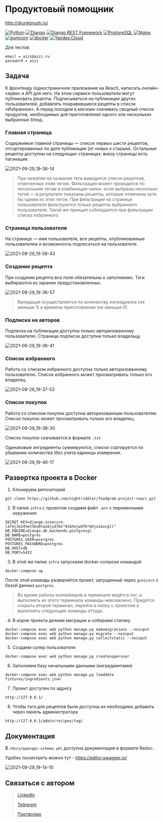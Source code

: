 # Продуктовый помощник

http://drunkbrush.ru/

[![Python](https://img.shields.io/badge/-Python-464646?style=flat-square&logo=Python)](https://www.python.org/)
[![Django](https://img.shields.io/badge/-Django-464646?style=flat-square&logo=Django)](https://www.djangoproject.com/)
[![Django REST Framework](https://img.shields.io/badge/-Django%20REST%20Framework-464646?style=flat-square&logo=Django%20REST%20Framework)](https://www.django-rest-framework.org/)
[![PostgreSQL](https://img.shields.io/badge/-PostgreSQL-464646?style=flat-square&logo=PostgreSQL)](https://www.postgresql.org/)
[![Nginx](https://img.shields.io/badge/-NGINX-464646?style=flat-square&logo=NGINX)](https://nginx.org/ru/)
[![gunicorn](https://img.shields.io/badge/-gunicorn-464646?style=flat-square&logo=gunicorn)](https://gunicorn.org/)
[![docker](https://img.shields.io/badge/-Docker-464646?style=flat-square&logo=docker)](https://www.docker.com/)
[![Yandex.Cloud](https://img.shields.io/badge/-Yandex.Cloud-464646?style=flat-square&logo=Yandex.Cloud)](https://cloud.yandex.ru/)

Для тестов:
```
email = aizi@aizi.ru
password = aizi
```
## Задача

К фронтенду (одностраничное приложение на React), написать онлайн-сервис и API для него.
На этом сервисе пользователи могут публиковать рецепты.
Подписываться на публикации других пользователей, добавлять понравившиеся рецепты в список «Избранное».
А перед походом в магазин скачивать сводный список продуктов, необходимых для приготовления одного или нескольких выбранных блюд.

### Главная страница
Содержимое главной страницы — список первых шести рецептов, отсортированных по дате публикации (от новых к старым). Остальные рецепты доступны на следующих страницах: внизу страницы есть пагинация.

![2021-09-29_19-36-14](https://user-images.githubusercontent.com/75097575/135312804-85f2e59f-3753-462f-81bb-690918d8559d.png)

>При нажатии на название тега выводится список рецептов, отмеченных этим тегом. Фильтрация может проводится по нескольким тегам в комбинации «или»: если выбраны несколько тегов — в результате показаны рецепты, которые отмечены хотя бы одним из этих тегов.
При фильтрации на странице пользователя фильтруются только рецепты выбранного пользователя. Такой же принцип соблюдается при фильтрации списка избранного.

### Страница пользователя
На странице — имя пользователя, все рецепты, опубликованные пользователем и возможность подписаться на пользователя.

![2021-09-29_19-58-43](https://user-images.githubusercontent.com/75097575/135315039-0dacb4f6-a6d1-42be-bf7b-24f217cc3756.png)

### Создание рецепта
При создании рецепта все поля обязательны к заполнению. Тэги выбираются из заранее предустановленных.

![2021-09-29_19-36-57](https://user-images.githubusercontent.com/75097575/135312832-3859c9c9-d410-4305-9877-b1c8a2f74aa6.png)
>Валидация осуществляется по количеству ингредиента (не меньше 1) и времени приготовления (не меньше 0).

### Подписка на авторов
Подписка на публикации доступна только авторизованному пользователю. Страница подписок доступна только владельцу.

![2021-09-29_19-36-41](https://user-images.githubusercontent.com/75097575/135312860-11c12a71-0f92-4938-99c0-a203ece9de19.png)

### Список избранного
Работа со списком избранного доступна только авторизованному пользователю. Список избранного может просматривать только его владелец.

![2021-09-29_19-37-53](https://user-images.githubusercontent.com/75097575/135312879-13371f7c-9cb0-4a04-b277-c97d4f02ea32.png)

### Список покупок
Работа со списком покупок доступна авторизованным пользователям. Список покупок может просматривать только его владелец.

![2021-09-29_19-38-30](https://user-images.githubusercontent.com/75097575/135312897-a9984caf-bde8-4b6f-8c0a-474b6e1c3627.png)

Список покупок скачивается в формате `.txt`

Одинаковые ингредиенты суммируются, список сортируется по убыванию количества (без учета единицы измерения. 

![2021-09-29_19-46-17](https://user-images.githubusercontent.com/75097575/135313120-60c920ff-25c0-4cf8-99e9-6439460ed8ff.png)


## Развертка проекта в Docker
1. Клонируем репозиторий 
```
git clone https://github.com/nightriddler/foodgram-project-react.git
```
2. В папке `infra` с проектом создаем файл `.env` с переменными окружения:
```
SECRET_KEY=django-insecure-lafmj3e24%et%ku0(&x8)yd7bn^0ibhnjwdf6*mhjoz&n=gl)^
DB_ENGINE=django.db.backends.postgresql
DB_NAME=postgres
POSTGRES_USER=postgres
POSTGRES_PASSWORD=postgres
DB_HOST=db
DB_PORT=5432
```
3. В этой же папке `infra` запускаем docker-compose командой 
```
docker-compose up
```
После этой команды развернётся проект, запущенный через `gunicorn` с базой данных `postgres`.
> Во время работы контейнеров в терминале ведётся лог, и выполнить из этого терминала команды невозможно. Придётся открыть второй терминал, перейти в папку с проектом и выполнять следующие команды оттуда.

4. В корне проекта делаем миграции и собираем статику
```
docker-compose exec web python manage.py makemigrations --noinput
docker-compose exec web python manage.py migrate --noinput
docker-compose exec web python manage.py collectstatic --noinput
```
5. Создаем супер пользователя
```
docker-compose exec web python manage.py createsuperuser
```
6. Заполняем базу начальными данными (ингредиентами)
```
docker-compose exec web python manage.py loaddata fixtures/ingredients.json
```
7. Проект доступен по адресу
```
http://127.0.0.1/
```
8. Чтобы тэги для рецептов были доступны их необходимо добавить через панель администратора
```
http://127.0.0.1/admin/recipes/tag/
```
## Документация
В `/docs/openapi-schema.yml` доступна документация в формате Redoc. 

Удобно посмотреть можно тут - https://editor.swagger.io/ 

![2021-09-29_19-14-10](https://user-images.githubusercontent.com/75097575/135312922-9e9329ba-fbcd-4f4f-9eeb-600147e742ed.png)

## Связаться с автором
>[LinkedIn](http://linkedin.com/in/aizi)

>[Telegram](https://t.me/nightriddler)

>[Портфолио](https://github.com/nightriddler)

